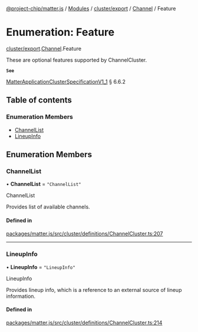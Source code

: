 [@project-chip/matter.js](../README.md) / [Modules](../modules.md) / [cluster/export](../modules/cluster_export.md) / [Channel](../modules/cluster_export.Channel.md) / Feature

# Enumeration: Feature

[cluster/export](../modules/cluster_export.md).[Channel](../modules/cluster_export.Channel.md).Feature

These are optional features supported by ChannelCluster.

**`See`**

[MatterApplicationClusterSpecificationV1_1](../interfaces/spec_export.MatterApplicationClusterSpecificationV1_1.md) § 6.6.2

## Table of contents

### Enumeration Members

- [ChannelList](cluster_export.Channel.Feature.md#channellist)
- [LineupInfo](cluster_export.Channel.Feature.md#lineupinfo)

## Enumeration Members

### ChannelList

• **ChannelList** = ``"ChannelList"``

ChannelList

Provides list of available channels.

#### Defined in

[packages/matter.js/src/cluster/definitions/ChannelCluster.ts:207](https://github.com/project-chip/matter.js/blob/be83914/packages/matter.js/src/cluster/definitions/ChannelCluster.ts#L207)

___

### LineupInfo

• **LineupInfo** = ``"LineupInfo"``

LineupInfo

Provides lineup info, which is a reference to an external source of lineup information.

#### Defined in

[packages/matter.js/src/cluster/definitions/ChannelCluster.ts:214](https://github.com/project-chip/matter.js/blob/be83914/packages/matter.js/src/cluster/definitions/ChannelCluster.ts#L214)
